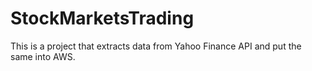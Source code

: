# StockMarketsTrading
This is a project that extracts data from Yahoo Finance API and put the same into AWS.
